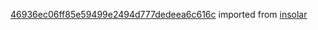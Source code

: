[46936ec06ff85e59499e2494d777dedeea6c616c](https://github.com/insolar/insolar/commit/46936ec06ff85e59499e2494d777dedeea6c616c) imported from [insolar](https://github.com/insolar/insolar)
